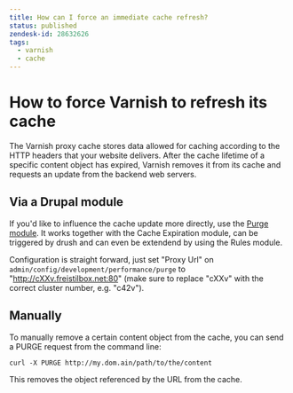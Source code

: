 ```yaml
---
title: How can I force an immediate cache refresh?
status: published
zendesk-id: 28632626
tags:
  - varnish
  - cache
---
```


# How to force Varnish to refresh its cache

The Varnish proxy cache stores data allowed for caching according to the HTTP
headers that your website delivers. After the cache lifetime of a specific
content object has expired, Varnish removes it from its cache and requests an
update from the backend web servers.

## Via a Drupal module

If you'd like to influence the cache update more directly, use the [Purge
module](http://drupal.org/project/purge). It works together with the Cache
Expiration module, can be triggered by drush and can even be extendend by using
the Rules module.

Configuration is straight forward, just set "Proxy Url" on
`admin/config/development/performance/purge` to "http://cXXv.freistilbox.net:80"
(make sure to replace "cXXv" with the correct cluster number, e.g. "c42v").

## Manually

To manually remove a certain content object from the cache, you can send a PURGE
request from the command line:

    curl -X PURGE http://my.dom.ain/path/to/the/content

This removes the object referenced by the URL from the cache.
